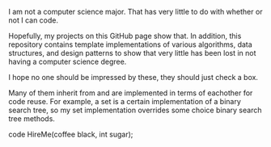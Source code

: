 I am not a computer science major. That has very little to do with whether or
not I can code.


Hopefully, my projects on this GitHub page show that. In addition, this
repository contains template implementations of various algorithms, data
structures, and design patterns to
show that very little has been lost in not having a computer science degree.


I hope no one should be impressed by these, they should just check a box.


Many of them inherit from and are implemented in terms of eachother for code
reuse. For example, a set is a certain implementation of a binary search tree,
so my set implementation overrides some choice binary search tree methods.


code HireMe(coffee black, int sugar);
